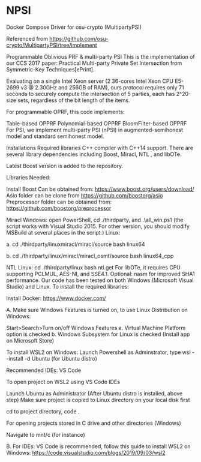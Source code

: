 # NPSI
Docker Compose Driver for osu-crypto (MultipartyPSI)

Referenced from https://github.com/osu-crypto/MultipartyPSI/tree/implement

Programmable Oblivious PRF & multi-party PSI This is the implementation of our CCS 2017 paper: Practical Multi-party Private Set Intersection from Symmetric-Key Techniques[ePrint].

Evaluating on a single Intel Xeon server (2 36-cores Intel Xeon CPU E5-2699 v3 @ 2.30GHz and 256GB of RAM), ours protocol requires only 71 seconds to securely compute the intersection of 5 parties, each has 2^20-size sets, regardless of the bit length of the items.

For programmable OPRF, this code implements:

Table-based OPPRF Polynomial-based OPPRF BloomFilter-based OPPRF For PSI, we implement multi-party PSI (nPSI) in augmented-semihonest model and standard semihonest model.

Installations Required libraries C++ compiler with C++14 support. There are several library dependencies including Boost, Miracl, NTL , and libOTe.

Latest Boost version is added to the repository.

Libraries Needed:

Install Boost Can be obtained from: https://www.boost.org/users/download/ Asio folder can be clone from https://github.com/boostorg/asio 
Preprocessor folder can be obtained from: https://github.com/boostorg/preprocessor

Miracl Windows: open PowerShell, cd ./thirdparty, and .\all_win.ps1 (the script works with Visual Studio 2015. For other version, you should modify MSBuild at several places in the script.) Linux:

a. cd ./thirdparty/linuxmiracl/miracl/source bash linux64 

b. cd ./thirdparty/linux/miracl/miracl_osmt/source bash linux64_cpp

NTL Linux: cd ./thirdparty/linux bash ntl.get
For libOTe, it requires CPU supporting PCLMUL, AES-NI, and SSE4.1. Optional: nasm for improved SHA1 performance. Our code has been tested on both Windows (Microsoft Visual Studio) and Linux. To install the required libraries:

Install Docker: https://www.docker.com/

A. Make sure Windows Features is turned on, to use Linux Distribution on Windows:

Start>Search>Turn on/off Windows Features a. Virtual Machine Platform option is checked b. Windows Subsystem for Linux is checked (Install app on Microsoft Store)

To install WSL2 on Windows: Launch Powershell as Adminstrator, type wsl --install -d Ubuntu (for Ubuntu distro)

Recommended IDEs: VS Code

To open project on WSL2 using VS Code IDEs

Launch Ubuntu as Administrator (After Ubuntu distro is installed, above step)
Make sure project is copied to Linux directory on your local disk first

cd to project directory, code .

For opening projects stored in C drive and other directories (Windows)

Navigate to mnt/c (for instance)

B. For IDEs: VS Code is recommended, follow this guide to install WSL2 on Windows: https://code.visualstudio.com/blogs/2019/09/03/wsl2
